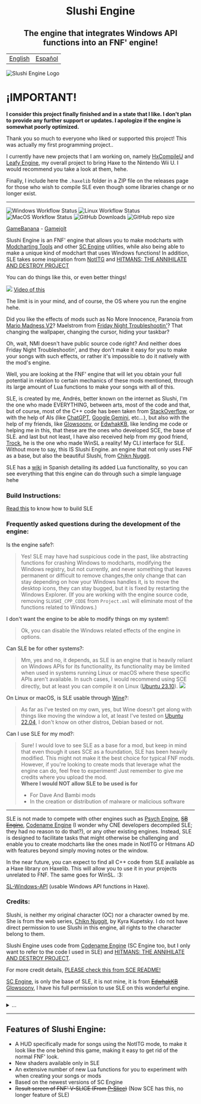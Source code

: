 <h1 align="center">Slushi Engine</h1>
<h2 align="center">The engine that integrates Windows API functions into an FNF' engine!</h2>

<table align="center">
    <tr>
        <td><a href="./README.md">English<a></td>
        <td><a href="./README_ES.md">Español</a></td>
    </tr>
</table>

![Slushi Engine Logo](https://github.com/Slushi-Github/Slushi-Engine/blob/main/docs/readmeImages/SlushiEngineLogo.png)

# ¡IMPORTANT!
**I consider this project finally finished and in a state that I like. I don't plan to provide any further support or updates. I apologize if the engine is somewhat poorly optimized.**

Thank you so much to everyone who liked or supported this project! This was actually my first programming project..

I currently have new projects that I am working on, namely [HxCompileU](https://github.com/Slushi-Github/hxCompileU) and [Leafy Engine](https://github.com/Slushi-Github/leafyEngine), my overall project to bring Haxe to the Nintendo Wii U. I would recommend you take a look at them, hehe.

Finally, I include here the ``.haxelib`` folder in a ZIP file on the releases page for those who wish to compile SLE even though some libraries change or no longer exist.

----

![Windows Workflow Status](https://img.shields.io/github/actions/workflow/status/Slushi-Github/Slushi-Engine/.github%2Fworkflows%2Fwindows.yml?label=Windows)
![Linux Workflow Status](https://img.shields.io/github/actions/workflow/status/Slushi-Github/Slushi-Engine/.github%2Fworkflows%2Flinux.yml?label=Linux)
![MacOS Workflow Status](https://img.shields.io/github/actions/workflow/status/Slushi-Github/Slushi-Engine/.github%2Fworkflows%2Fmacos.yml?label=MacOS)
![GitHub Downloads](https://img.shields.io/github/downloads/Slushi-Github/Slushi-Engine/total) 
![GitHub repo size](https://img.shields.io/github/repo-size/Slushi-Github/Slushi-Engine)


[GameBanana](https://gamebanana.com/tools/17953) - [Gamejolt](https://gamejolt.com/games/SlushiEngine/884361)

Slushi Engine is an FNF' engine that allows you to make modcharts with [Modcharting Tools](https://github.com/EdwhakKB/FNF-Modcharting-Tools) and other [SC Engine](https://github.com/glowsoony/SC-Engine) utilities, while also being able to make a unique kind of modchart that uses Windows functions!
In addition, SLE takes some inspiration from [NotITG](https://www.noti.tg/) and [HITMANS: THE ANNIHILATE AND DESTROY PROJECT](https://gamebanana.com/mods/453997)

You can do things like this, or even better things!

![](https://github.com/Slushi-Github/Slushi-Engine/blob/main/docs/readmeImages/VideoDemonstration0.gif)
[Video of this](https://youtu.be/lT-9rTg6f_o?si=8srv0LmbzZ6avGgb)

The limit is in your mind, and of course, the OS where you run the engine hehe.

Did you like the effects of mods such as No More Innocence, Paranoia from [Mario Madness V2](https://gamebanana.com/mods/359554)? Maelstrom from [Friday Night Troubleshootin'](https://gamebanana.com/mods/320006)?
That changing the wallpaper, changing the cursor, hiding your taskbar?

Oh, wait, NMI doesn't have public source code right? And neither does Friday Night Troubleshootin', and they don't make it easy for you to make your songs with such effects, or rather it's impossible to do it natively with the mod's engine. 

Well, you are looking at the FNF' engine that will let you obtain your full potential in relation to certain mechanics of these mods mentioned, through its large amount of Lua functions to make your songs with all of this.

SLE, is created by me, Andrés, better known on the internet as Slushi, I'm the one who made EVERYTHING, between arts, most of the code and that, but of course, most of the C++ code has been taken from [StackOverflow](https://stackoverflow.com), or with the help of AIs (like [ChatGPT](https://chatgpt.com), [Google Gemini](https://gemini.google.com/app), etc...), but also with the help of my friends, like [Glowsoony](https://github.com/glowsoony), or [EdwhakKB](https://github.com/EdwhakKB), like lending me code or helping me in this, that these are the ones who developed SCE, the base of SLE.
and last but not least, I have also received help from my good friend, [Trock](https://github.com/Gametrock), he is the one who made WinSL a reality! My CLI interface for SLE.
Without more to say, this IS Slushi Engine. an engine that not only uses FNF as a base, but also the beautiful Slushi, from [Chikn Nuggit](https://twitter.com/chikn_nuggit?t=YohD2quSHtamaiJyzT-FOA&s=09).

SLE has a [wiki](https://github.com/Slushi-Github/Slushi-Engine/tree/main/docs/development/SLELuaSpanish) in Spanish detailing its added Lua functionality, so you can see everything that this engine can do through such a simple language hehe

### Build Instructions:

[Read this](https://github.com/Slushi-Github/Slushi-Engine/blob/main/docs/development/BuildInstructions.md) to know how to build SLE

### Frequently asked questions during the development of the engine:

Is the engine safe?:
> Yes! SLE may have had suspicious code in the past, like abstracting functions for crashing Windows to modcharts, modifying the Windows registry, but not currently, and never something that leaves permanent or difficult to remove changes,the only change that can stay depending on how your Windows handles it, is to move the desktop icons, they can stay bugged, but it is fixed by restarting the Windows Explorer.
(If you are working with the engine source code, removing `SLUSHI_CPP_CODE` from `Project.xml` will eliminate most of the functions related to Windows.)

I don't want the engine to be able to modify things on my system!:

> Ok, you can disable the Windows related effects of the engine in options.

Can SLE be for other systems?:
> Mm, yes and no, it depends, as SLE is an engine that is heavily reliant on Windows APIs for its functionality, its functionality may be limited when used in systems running Linux or macOS where these specific APIs aren't available. In such cases, I would recommend using SCE directly, but at least you can compile it on Linux ([Ubuntu 23.10](https://ubuntu.com)).
![](https://github.com/Slushi-Github/Slushi-Engine/blob/main/docs/readmeImages/SLEInUbuntu.png)

On Linux or macOS, is SLE usable through [Wine](https://www.winehq.org)?:
> As far as I've tested on my own, yes, but Wine doesn't get along with things like moving the window a lot, at least I've tested on [Ubuntu 22.04](https://ubuntu.com), I don't know on other distros, Debian based or not.

Can I use SLE for my mod?:
> Sure! I would love to see SLE as a base for a mod, but keep in mind that even though it uses SCE as a foundation, SLE has been heavily modified. This might not make it the best choice for typical FNF mods. However, if you're looking to create mods that leverage what the engine can do, feel free to experiment! Just remember to give me credits where you upload the mod.\
> **Where I would NOT allow SLE to be used is for**
> - For Dave And Bambi mods
> - In the creation or distribution of malware or malicious software

----
SLE is not made to compete with other engines such as [Psych Engine](https://github.com/ShadowMario/FNF-PsychEngine), ~~[SB Engine](https://github.com/Stefan2008Git/FNF-SB-Engine)~~, [Codename Engine](https://github.com/FNF-CNE-Devs/CodenameEngine) (I wonder why CNE developers decompiled SLE; they had no reason to do that?), or any other existing engines. Instead, SLE is designed to facilitate tasks that might otherwise be challenging and enable you to create modcharts like the ones made in NotITG or Hitmans AD with features beyond simply moving notes or the window.

In the near future, you can expect to find all C++ code from SLE available as a Haxe library on Haxelib. This will allow you to use it in your projects unrelated to FNF. The same goes for WinSL. :3:

[SL-Windows-API](https://lib.haxe.org/p/sl-windows-api) (usable Windows API functions in Haxe).

### Credits:

Slushi, is neither my original character (OC) nor a character owned by me. She is from the web series, [Chikn Nuggit](https://twitter.com/chikn_nuggit?t=YohD2quSHtamaiJyzT-FOA&s=09), by Kyra Kupetsky. I do not have direct permission to use Slushi in this engine, all rights to the character belong to them.

Slushi Engine uses code from [Codename Engine](https://github.com/FNF-CNE-Devs/CodenameEngine) (SC Engine too, but I only want to refer to the code I used in SLE) and [HITMANS: THE ANNIHILATE AND DESTROY PROJECT](https://gamebanana.com/mods/453997).

For more credit details, [PLEASE check this from SCE README!](https://github.com/glowsoony/SC-Engine?tab=readme-ov-file#credits-to-other-engine--most-engine-features-and-where-they-come-from-sorry-if-only-now-the-credits-exist-extermely-sorry)

[SC Engine](https://github.com/glowsoony/SC-Engine), is only the base of SLE, it is not mine, it is from ~~[EdwhakKB](https://github.com/EdwhakKB)~~ [Glowsoony](https://github.com/glowsoony), I have his full permission to use SLE on this wonderful engine.

----

<details>
<summary>...</summary>
"Gracias [...] por siempre apoyarme en este proyecto desde que se me ocurrio la idea de iniciarlo, y tambien a ti [...], incluso si ya no estas en este mundo." 
- Andrés.
</details>

----

## Features of Slushi Engine:
- A HUD specifically made for songs using the NotITG mode, to make it look like the one behind this game, making it easy to get rid of the normal FNF' look.
- New shaders available only in SLE
- An extensive number of new Lua functions for you to experiment with when creating your songs or mods
- Based on the newest versions of SC Engine
- ~~Result screen of FNF' V-SLICE (From [P-Slice](https://github.com/mikolka9144/P-Slice))~~ (Now SCE has this, no longer feature of SLE)
